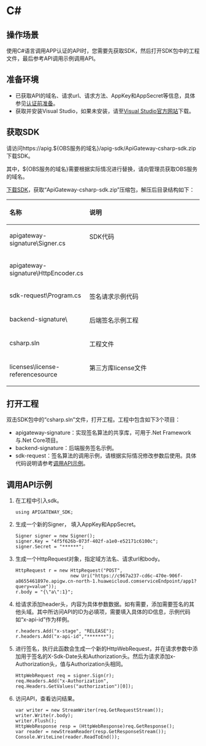 # C\#<a name="dayu_06_1007"></a>

## 操作场景<a name="zh-cn_topic_0184564487_section18586174761315"></a>

使用C\#语言调用APP认证的API时，您需要先获取SDK，然后打开SDK包中的工程文件，最后参考API调用示例调用API。

## 准备环境<a name="zh-cn_topic_0184564487_section1495121117502"></a>

-   已获取API的域名、请求url、请求方法、AppKey和AppSecret等信息，具体参见[认证前准备](认证前准备.md#dayu_06_1003)。
-   获取并安装Visual Studio，如果未安装，请至[Visual Studio官方网站](https://www.visualstudio.com/zh-hans/downloads/)下载。

## 获取SDK<a name="zh-cn_topic_0184564487_section17783814506"></a>

请访问https://apig.$\{OBS服务的域名\}/apig-sdk/ApiGateway-csharp-sdk.zip下载SDK。

其中，$\{OBS服务的域名\}需要根据实际情况进行替换，请向管理员获取OBS服务的域名。

[下载SDK](https://obs.cn-north-1.myhuaweicloud.com/apig-sdk/ApiGateway-csharp-sdk.zip)，获取“ApiGateway-csharp-sdk.zip”压缩包，解压后目录结构如下：

<a name="zh-cn_topic_0184564487_table98162204301"></a>
<table><thead align="left"><tr id="zh-cn_topic_0184564487_row38171220113013"><th class="cellrowborder" valign="top" width="35%" id="mcps1.1.3.1.1"><p id="zh-cn_topic_0184564487_p08202020163012"><a name="zh-cn_topic_0184564487_p08202020163012"></a><a name="zh-cn_topic_0184564487_p08202020163012"></a>名称</p>
</th>
<th class="cellrowborder" valign="top" width="65%" id="mcps1.1.3.1.2"><p id="zh-cn_topic_0184564487_p18211420183016"><a name="zh-cn_topic_0184564487_p18211420183016"></a><a name="zh-cn_topic_0184564487_p18211420183016"></a>说明</p>
</th>
</tr>
</thead>
<tbody><tr id="zh-cn_topic_0184564487_row178221920163017"><td class="cellrowborder" valign="top" width="35%" headers="mcps1.1.3.1.1 "><p id="zh-cn_topic_0184564487_p26441155133210"><a name="zh-cn_topic_0184564487_p26441155133210"></a><a name="zh-cn_topic_0184564487_p26441155133210"></a>apigateway-signature\Signer.cs</p>
</td>
<td class="cellrowborder" rowspan="2" valign="top" width="65%" headers="mcps1.1.3.1.2 "><p id="zh-cn_topic_0184564487_p128221420133013"><a name="zh-cn_topic_0184564487_p128221420133013"></a><a name="zh-cn_topic_0184564487_p128221420133013"></a>SDK代码</p>
<p id="zh-cn_topic_0184564487_p17823720183010"><a name="zh-cn_topic_0184564487_p17823720183010"></a><a name="zh-cn_topic_0184564487_p17823720183010"></a></p>
</td>
</tr>
<tr id="zh-cn_topic_0184564487_row3826132015303"><td class="cellrowborder" valign="top" headers="mcps1.1.3.1.1 "><p id="zh-cn_topic_0184564487_p75519415335"><a name="zh-cn_topic_0184564487_p75519415335"></a><a name="zh-cn_topic_0184564487_p75519415335"></a>apigateway-signature\HttpEncoder.cs</p>
</td>
</tr>
<tr id="zh-cn_topic_0184564487_row1773122811302"><td class="cellrowborder" valign="top" width="35%" headers="mcps1.1.3.1.1 "><p id="zh-cn_topic_0184564487_p839551218334"><a name="zh-cn_topic_0184564487_p839551218334"></a><a name="zh-cn_topic_0184564487_p839551218334"></a>sdk-request\Program.cs</p>
</td>
<td class="cellrowborder" valign="top" width="65%" headers="mcps1.1.3.1.2 "><p id="zh-cn_topic_0184564487_p19774132816301"><a name="zh-cn_topic_0184564487_p19774132816301"></a><a name="zh-cn_topic_0184564487_p19774132816301"></a>签名请求示例代码</p>
</td>
</tr>
<tr id="zh-cn_topic_0184564487_row530810155322"><td class="cellrowborder" valign="top" width="35%" headers="mcps1.1.3.1.1 "><p id="zh-cn_topic_0184564487_p627914101352"><a name="zh-cn_topic_0184564487_p627914101352"></a><a name="zh-cn_topic_0184564487_p627914101352"></a>backend-signature\</p>
</td>
<td class="cellrowborder" valign="top" width="65%" headers="mcps1.1.3.1.2 "><p id="zh-cn_topic_0184564487_p033203133214"><a name="zh-cn_topic_0184564487_p033203133214"></a><a name="zh-cn_topic_0184564487_p033203133214"></a>后端签名示例工程</p>
</td>
</tr>
<tr id="zh-cn_topic_0184564487_row192061142132"><td class="cellrowborder" valign="top" width="35%" headers="mcps1.1.3.1.1 "><p id="zh-cn_topic_0184564487_p73082015153214"><a name="zh-cn_topic_0184564487_p73082015153214"></a><a name="zh-cn_topic_0184564487_p73082015153214"></a>csharp.sln</p>
</td>
<td class="cellrowborder" valign="top" width="65%" headers="mcps1.1.3.1.2 "><p id="zh-cn_topic_0184564487_p132061442933"><a name="zh-cn_topic_0184564487_p132061442933"></a><a name="zh-cn_topic_0184564487_p132061442933"></a>工程文件</p>
</td>
</tr>
<tr id="zh-cn_topic_0184564487_row692919447393"><td class="cellrowborder" valign="top" width="35%" headers="mcps1.1.3.1.1 "><p id="zh-cn_topic_0184564487_p12721814113211"><a name="zh-cn_topic_0184564487_p12721814113211"></a><a name="zh-cn_topic_0184564487_p12721814113211"></a>licenses\license-referencesource</p>
</td>
<td class="cellrowborder" valign="top" width="65%" headers="mcps1.1.3.1.2 "><p id="zh-cn_topic_0184564487_p0358153317314"><a name="zh-cn_topic_0184564487_p0358153317314"></a><a name="zh-cn_topic_0184564487_p0358153317314"></a>第三方库license文件</p>
</td>
</tr>
</tbody>
</table>

## 打开工程<a name="zh-cn_topic_0184564487_section1350838105019"></a>

双击SDK包中的“csharp.sln”文件，打开工程。工程中包含如下3个项目：

-   apigateway-signature：实现签名算法的共享库，可用于.Net Framework与.Net Core项目。
-   backend-signature：后端服务签名示例。
-   sdk-request：签名算法的调用示例，请根据实际情况修改参数后使用。具体代码说明请参考[调用API示例](#zh-cn_topic_0184564487_section14815524162316)。

## 调用API示例<a name="zh-cn_topic_0184564487_section14815524162316"></a>

1.  在工程中引入sdk。

    ```
    using APIGATEWAY_SDK;
    ```

2.  生成一个新的Signer， 填入AppKey和AppSecret。

    ```
    Signer signer = new Signer();
    signer.Key = "4f5f626b-073f-402f-a1e0-e52171c6100c";
    signer.Secret = "******";
    ```

3.  生成一个HttpRequest对象，指定域方法名、请求url和body。

    ```
    HttpRequest r = new HttpRequest("POST",    
                        new Uri("https://c967a237-cd6c-470e-906f-a8655461897e.apigw.cn-north-1.huaweicloud.comserviceEndpoint/app1?query=value"));
    r.body = "{\"a\":1}";
    ```

4.  给请求添加header头，内容为具体参数数据。如有需要，添加需要签名的其他头域。其中所访问API的ID为必填项，需要填入具体的ID信息，示例代码如“x-api-id”作为样例。

    ```
    r.headers.Add("x-stage", "RELEASE");
    r.headers.Add("x-api-id","*******");
    ```

5.  进行签名，执行此函数会生成一个新的HttpWebRequest，并在请求参数中添加用于签名的X-Sdk-Date头和Authorization头。然后为请求添加x-Authorization头，值与Authorization头相同。

    ```
    HttpWebRequest req = signer.Sign(r);
    req.Headers.Add("x-Authorization", req.Headers.GetValues("authorization")[0]);
    ```

6.  访问API，查看访问结果。

    ```
    var writer = new StreamWriter(req.GetRequestStream());
    writer.Write(r.body);
    writer.Flush();
    HttpWebResponse resp = (HttpWebResponse)req.GetResponse();
    var reader = newStreamReader(resp.GetResponseStream());
    Console.WriteLine(reader.ReadToEnd());
    ```


